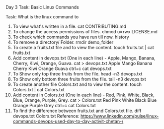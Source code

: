 Day 3 Task: Basic Linux Commands

Task: What is the linux command to

1. To view what's written in a file.
cat CONTRIBUTING.md
2. To change the access permissions of files.
chmod u=rwx LICENSE.md
3. To check which commands you have run till now.
history
4. To remove a directory/ Folder.
rmdir demo_folder
5. To create a fruits.txt file and to view the content.
touch fruits.txt | cat fruits.txt
6. Add content in devops.txt (One in each line) - Apple, Mango, Banana, Cherry, Kiwi, Orange, Guava.
cat > devops.txt
Apple
Mango
Banana
Cherry
Kiwi
Orange
Guava
ctrl+c
cat devops.txt
7. To Show only top three fruits from the file.
head -n3 devops.txt
8. To Show only bottom three fruits from the file.
tail -n3 devops.txt
9. To create another file Colors.txt and to view the content.
touch Colors.txt | cat Colors.txt
10. Add content in Colors.txt (One in each line) - Red, Pink, White, Black, Blue, Orange, Purple, Grey.
cat > Colors.txt
Red
Pink
White
Black
Blue
Orange
Purple
Grey
ctrl+c
cat Colors.txt
11. To find the difference between fruits.txt and Colors.txt file.
diff devops.txt Colors.txt
Reference: https://www.linkedin.com/pulse/linux-commands-devops-used-day-to-day-activit-chetan-/
